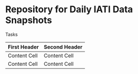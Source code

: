 # Repository for Daily IATI Data Snapshots

Tasks

| First Header  | Second Header |
| ------------- | ------------- |
| Content Cell  | Content Cell  |
| Content Cell  | Content Cell  |
